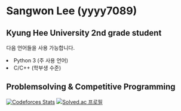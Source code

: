 # Sangwon Lee (yyyy7089)

## Kyung Hee University 2nd grade student

다음 언어들을 사용 가능합니다.
<li> Python 3 (주 사용 언어)
<li> C/C++ (학부생 수준)

## Problemsolving & Competitive Programming

[![Codeforces Stats](https://codeforces-readme-stats.vercel.app/api/card?username=987)](https://codeforces.com/profile/987)
[![Solved.ac
프로필](http://mazassumnida.wtf/api/v2/generate_badge?boj=yyyy7089)](https://solved.ac/yyyy7089)